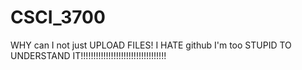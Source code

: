 # CSCI_3700
WHY can I not just UPLOAD FILES! I HATE github I'm too STUPID TO UNDERSTAND IT!!!!!!!!!!!!!!!!!!!!!!!!!!!!!!!!!!
